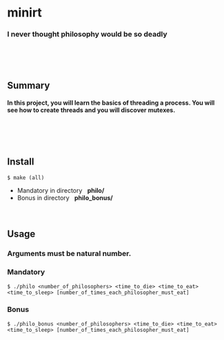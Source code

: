 # minirt
### I never thought philosophy would be so deadly
<br/><br/><br/>

## Summary
#### In this project, you will learn the basics of threading a process. You will see how to create threads and you will discover mutexes.
<br/><br/><br/>

## Install
	$ make (all)
* Mandatory in directory &nbsp;&nbsp;**philo/**
* Bonus in directory &nbsp;&nbsp;**philo_bonus/**
<br/><br/><br/>

## Usage
### Arguments must be natural number.
### Mandatory
	$ ./philo <number_of_philosophers> <time_to_die> <time_to_eat> <time_to_sleep> [number_of_times_each_philosopher_must_eat]
### Bonus
	$ ./philo_bonus <number_of_philosophers> <time_to_die> <time_to_eat> <time_to_sleep> [number_of_times_each_philosopher_must_eat]